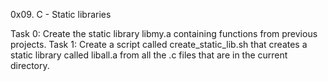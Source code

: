 0x09. C - Static libraries

Task 0: Create the static library libmy.a containing functions from previous projects.
Task 1: Create a script called create_static_lib.sh that creates a static library called liball.a from all the .c files that are in the current directory.
